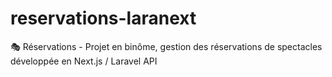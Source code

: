 # reservations-laranext
🎭 Réservations - Projet en binôme, gestion des réservations de spectacles développée en Next.js / Laravel API

